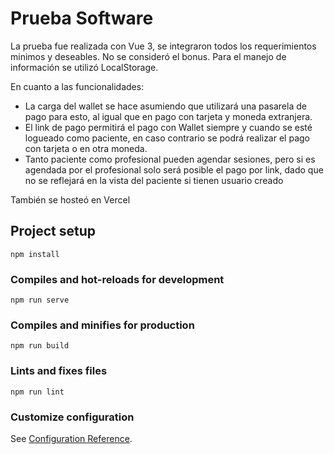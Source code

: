 # Prueba Software

La prueba fue realizada con Vue 3, se integraron todos los requerimientos minimos y deseables. No se consideró el bonus.
Para el manejo de información se utilizó LocalStorage.

En cuanto a las funcionalidades:

- La carga del wallet se hace asumiendo que utilizará una pasarela de pago para esto, al igual que en pago con tarjeta y moneda extranjera.
- El link de pago permitirá el pago con Wallet siempre y cuando se esté logueado como paciente, en caso contrario se podrá realizar el pago con tarjeta o en otra moneda.
- Tanto paciente como profesional pueden agendar sesiones, pero si es agendada por el profesional solo será posible el pago por link, dado que no se reflejará en la vista del paciente si tienen usuario creado


También se hosteó en Vercel



## Project setup
```
npm install
```

### Compiles and hot-reloads for development
```
npm run serve
```

### Compiles and minifies for production
```
npm run build
```

### Lints and fixes files
```
npm run lint
```

### Customize configuration
See [Configuration Reference](https://cli.vuejs.org/config/).
